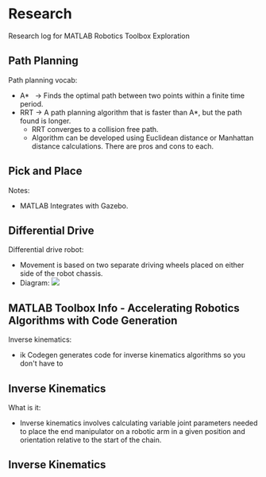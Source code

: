 # Research

Research log for MATLAB Robotics Toolbox Exploration

## Path Planning

Path planning vocab:  
* A*&nbsp;&nbsp; &#8594; Finds the optimal path between  two points within a finite time period.
* RRT &#8594; A path planning algorithm that is faster than A*, but the path found is longer.  
   * RRT converges to a collision free path.
   * Algorithm can be developed using Euclidean distance or Manhattan distance calculations. There are pros and cons to each. 

## Pick and Place

Notes:  
* MATLAB Integrates with Gazebo. 

## Differential Drive
Differential drive robot:
* Movement is based on two separate driving wheels placed on either side of the robot chassis. 
* Diagram:
![](diffDrive.jpg)

## MATLAB Toolbox Info -  Accelerating Robotics Algorithms with Code Generation

Inverse kinematics:  
* ik Codegen generates code for inverse kinematics algorithms so you don't have to

## Inverse Kinematics

What is it:  
* Inverse kinematics involves calculating variable joint parameters needed to place the end manipulator on a robotic arm in a given position and orientation relative to the start of the chain. 

## Inverse Kinematics
